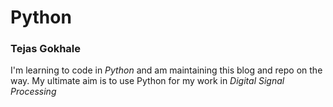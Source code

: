 # Python
### Tejas Gokhale

I'm learning to code in *Python* and am maintaining this blog and repo on the way.
My ultimate aim is to use Python for my work in *Digital Signal Processing*

